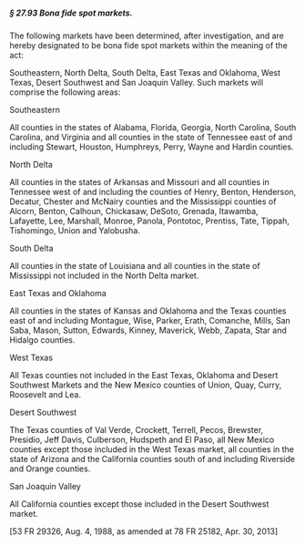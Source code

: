 ##### § 27.93 Bona fide spot markets. #####

The following markets have been determined, after investigation, and are hereby designated to be bona fide spot markets within the meaning of the act:

Southeastern, North Delta, South Delta, East Texas and Oklahoma, West Texas, Desert Southwest and San Joaquin Valley. Such markets will comprise the following areas:

Southeastern

All counties in the states of Alabama, Florida, Georgia, North Carolina, South Carolina, and Virginia and all counties in the state of Tennessee east of and including Stewart, Houston, Humphreys, Perry, Wayne and Hardin counties.

North Delta

All counties in the states of Arkansas and Missouri and all counties in Tennessee west of and including the counties of Henry, Benton, Henderson, Decatur, Chester and McNairy counties and the Mississippi counties of Alcorn, Benton, Calhoun, Chickasaw, DeSoto, Grenada, Itawamba, Lafayette, Lee, Marshall, Monroe, Panola, Pontotoc, Prentiss, Tate, Tippah, Tishomingo, Union and Yalobusha.

South Delta

All counties in the state of Louisiana and all counties in the state of Mississippi not included in the North Delta market.

East Texas and Oklahoma

All counties in the states of Kansas and Oklahoma and the Texas counties east of and including Montague, Wise, Parker, Erath, Comanche, Mills, San Saba, Mason, Sutton, Edwards, Kinney, Maverick, Webb, Zapata, Star and Hidalgo counties.

West Texas

All Texas counties not included in the East Texas, Oklahoma and Desert Southwest Markets and the New Mexico counties of Union, Quay, Curry, Roosevelt and Lea.

Desert Southwest

The Texas counties of Val Verde, Crockett, Terrell, Pecos, Brewster, Presidio, Jeff Davis, Culberson, Hudspeth and El Paso, all New Mexico counties except those included in the West Texas market, all counties in the state of Arizona and the California counties south of and including Riverside and Orange counties.

San Joaquin Valley

All California counties except those included in the Desert Southwest market.

[53 FR 29326, Aug. 4, 1988, as amended at 78 FR 25182, Apr. 30, 2013]